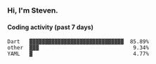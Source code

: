 ### Hi, I'm Steven.

#### Coding activity (past 7 days)
```
Dart   ▓▓▓▓▓▓▓▓▓▓▓▓▓▓▓▓▓▓▓▓▓▓▓▓▓▓▓▓▓▓  85.89%
other  ▓▓▓                              9.34%
YAML   ▓                                4.77%
```
